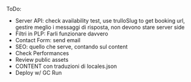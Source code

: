 ToDo:

- Server API: check availability test, use trulloSlug to get booking url, gestire meglio i messaggi di risposta, non devono stare server side
- Filtri in PLP: Farli funzionare davvero
- Contact Form: send email
- SEO: quello che serve, contando sul content
- Check Performances
- Review public assets
- CONTENT con traduzioni di locales.json
- Deploy w/ GC Run
